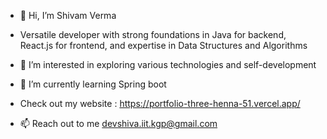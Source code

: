 - 👋 Hi, I’m Shivam Verma
- Versatile developer with strong foundations in Java for backend, React.js for frontend, and expertise in Data Structures and Algorithms
- 👀 I’m interested in exploring various technologies and self-development 
- 🌱 I’m currently learning Spring boot
- Check out my website : https://portfolio-three-henna-51.vercel.app/

- 📫 Reach out to me devshiva.iit.kgp@gmail.com

<!---
Shiva0072/Shiva0072 is a ✨ special ✨ repository because its `README.md` (this file) appears on your GitHub profile.
You can click the Preview link to take a look at your changes.
--->
